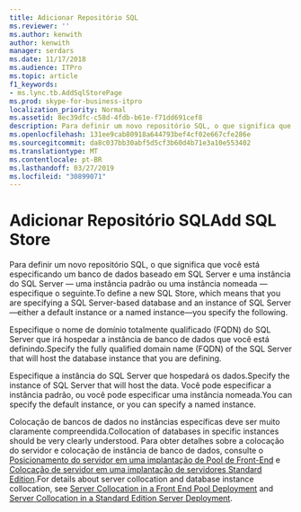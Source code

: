 ```yaml
---
title: Adicionar Repositório SQL
ms.reviewer: ''
ms.author: kenwith
author: kenwith
manager: serdars
ms.date: 11/17/2018
ms.audience: ITPro
ms.topic: article
f1_keywords:
- ms.lync.tb.AddSqlStorePage
ms.prod: skype-for-business-itpro
localization_priority: Normal
ms.assetid: 8ec39dfc-c58d-4fdb-b61e-f71dd691cef8
description: Para definir um novo repositório SQL, o que significa que você está especificando um banco de dados baseado em SQL Server e uma instância do SQL Server — uma instância padrão ou uma instância nomeada — especifique o seguinte.
ms.openlocfilehash: 131ee9cab80918a644793bef4cf02e667cfe286e
ms.sourcegitcommit: da8c037bb30abf5d5cf3b60d4b71e3a10e553402
ms.translationtype: MT
ms.contentlocale: pt-BR
ms.lasthandoff: 03/27/2019
ms.locfileid: "30899071"
---
```

# <a name="add-sql-store"></a><span data-ttu-id="112d7-103">Adicionar Repositório SQL</span><span class="sxs-lookup"><span data-stu-id="112d7-103">Add SQL Store</span></span>

<span data-ttu-id="112d7-104">Para definir um novo repositório SQL, o que significa que você está especificando um banco de dados baseado em SQL Server e uma instância do SQL Server — uma instância padrão ou uma instância nomeada — especifique o seguinte.</span><span class="sxs-lookup"><span data-stu-id="112d7-104">To define a new SQL Store, which means that you are specifying a SQL Server-based database and an instance of SQL Server—either a default instance or a named instance—you specify the following.</span></span>

<span data-ttu-id="112d7-105">Especifique o nome de domínio totalmente qualificado (FQDN) do SQL Server que irá hospedar a instância de banco de dados que você está definindo.</span><span class="sxs-lookup"><span data-stu-id="112d7-105">Specify the fully qualified domain name (FQDN) of the SQL Server that will host the database instance that you are defining.</span></span>

<span data-ttu-id="112d7-106">Especifique a instância do SQL Server que hospedará os dados.</span><span class="sxs-lookup"><span data-stu-id="112d7-106">Specify the instance of SQL Server that will host the data.</span></span> <span data-ttu-id="112d7-107">Você pode especificar a instância padrão, ou você pode especificar uma instância nomeada.</span><span class="sxs-lookup"><span data-stu-id="112d7-107">You can specify the default instance, or you can specify a named instance.</span></span>

<span data-ttu-id="112d7-108">Colocação de bancos de dados no instâncias específicas deve ser muito claramente compreendida.</span><span class="sxs-lookup"><span data-stu-id="112d7-108">Collocation of databases in specific instances should be very clearly understood.</span></span> <span data-ttu-id="112d7-109">Para obter detalhes sobre a colocação do servidor e colocação de instância de banco de dados, consulte o [Posicionamento do servidor em uma implantação de Pool de Front-End](https://technet.microsoft.com/library/0516b18d-14c0-4237-9279-0f92e341b1bd.aspx) e [Colocação de servidor em uma implantação de servidores Standard Edition](https://technet.microsoft.com/library/0763ffab-4fd6-463a-8e62-d97876b376d3.aspx).</span><span class="sxs-lookup"><span data-stu-id="112d7-109">For details about server collocation and database instance collocation, see [Server Collocation in a Front End Pool Deployment](https://technet.microsoft.com/library/0516b18d-14c0-4237-9279-0f92e341b1bd.aspx) and [Server Collocation in a Standard Edition Server Deployment](https://technet.microsoft.com/library/0763ffab-4fd6-463a-8e62-d97876b376d3.aspx).</span></span>


